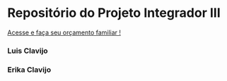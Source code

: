 
# Repositório do Projeto Integrador III
[Acesse e faça seu orçamento familiar !](https://orca.app.br)

### Luis Clavijo
### Erika Clavijo
